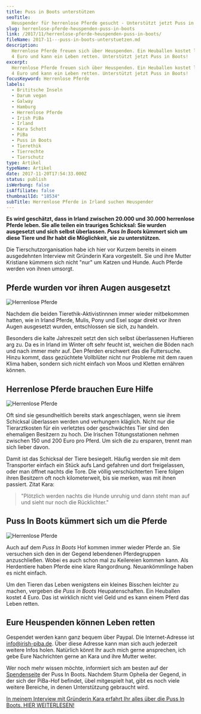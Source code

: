 ```yaml
---
title: Puss in Boots unterstützen
seoTitle:
  Heuspender für herrenlose Pferde gesucht - Unterstützt jetzt Puss in Boots!
slug: herrenlose-pferde-heuspenden-puss-in-boots
link: /2017/11/herrenlose-pferde-heuspenden-puss-in-boots/
fileName: 2017-11---puss-in-boots-unterstuetzen.md
description:
  Herrenlose Pferde freuen sich über Heuspenden. Ein Heuballen kostet lediglich
  4 Euro und kann ein Leben retten. Unterstützt jetzt Puss in Boots!
excerpt:
  Herrenlose Pferde freuen sich über Heuspenden. Ein Heuballen kostet lediglich
  4 Euro und kann ein Leben retten. Unterstützt jetzt Puss in Boots!
focusKeyword: Herrenlose Pferde
labels:
  - Brititsche Inseln
  - Darum vegan
  - Galway
  - Hamburg
  - Herrenlose Pferde
  - Irish PiBa
  - Irland
  - Kara Schott
  - PiBa
  - Puss in Boots
  - Tierethik
  - Tierrechte
  - Tierschutz
type: Artikel
typeName: Artikel
date: 2017-11-20T17:54:33.000Z
status: publish
isWerbung: false
isAffiliate: false
thumbnailId: "18534"
subTitle: Herrenlose Pferde in Irland suchen Heuspender
---
```


<strong>Es wird geschätzt, dass in Irland zwischen 20.000 und 30.000 herrenlose
Pferde leben. Sie alle teilen ein trauriges Schicksal: Sie wurden ausgesetzt und
sich selbst überlassen. <em>Puss In Boots</em> kümmert sich um diese Tiere und
Ihr habt die Möglichkeit, sie zu unterstützen. </strong>

Die Tierschutzorganisation
[](/2017/11/puss-in-boots-animal-rescue-and-adoption/) habe ich hier vor Kurzem
bereits in einem ausgedehnten Interview mit Gründerin Kara vorgestellt. Sie und
ihre Mutter Kristiane kümmern sich nicht "nur" um Katzen und Hunde. Auch Pferde
werden von ihnen umsorgt.

## Pferde wurden vor ihren Augen ausgesetzt

![Herrenlose Pferde](http://cardamonchai.com/wp-content/uploads/2017/11/Sheila-wird-Ende-des-Jahres-39-1-300x225.jpg "Sheila wird Ende des Jahres 39")

Nachdem die beiden Tierethik-Aktivistinnnen immer wieder mitbekommen hatten, wie
in Irland Pferde, Mulis, Pony und Esel sogar direkt vor ihren Augen ausgesetzt
wurden, entschlossen sie sich, zu handeln.

Besonders die kalte Jahreszeit setzt den sich selbst überlassenen Huftieren arg
zu. Da es in Irland im Winter oft sehr feucht ist, weichen die Böden nach und
nach immer mehr auf. Den Pferden erschwert das die Futtersuche. Hinzu kommt,
dass gezüchtete Vollblüter nicht nur Probleme mit dem rauen Klima haben, sondern
sich nicht einfach von Moos und Kletten ernähren können.

## Herrenlose Pferde brauchen Eure Hilfe

![Herrenlose Pferde](http://cardamonchai.com/wp-content/uploads/2017/11/image61-300x225.jpg "So sieht es aus, wenn einem in Irland herrenlose Pferde begegnen")

Oft sind sie gesundheitlich bereits stark angeschlagen, wenn sie ihrem Schicksal
überlassen werden und verhungern kläglich. Nicht nur die Tierarztkosten für ein
verletztes oder geschwächtes Tier sind den ehemaligen Besitzern zu hoch. Die
Irischen Tötungsstationen nehmen zwischen 150 und 200 Euro pro Pferd. Um sich
die zu ersparen, trennt man sich lieber davon.

Damit ist das Schicksal der Tiere besiegelt. Häufig werden sie mit dem
Transporter einfach ein Stück aufs Land gefahren und dort freigelassen, oder man
öffnet nachts die Tore. Die völlig verschüchterten Tiere folgen ihren Besitzern
oft noch kilometerweit, bis sie merken, was mit ihnen passiert. Zitat Kara:

<blockquote>"Plötzlich werden nachts die Hunde unruhig und dann steht man auf und sieht nur noch die Rücklichter."</blockquote>

## Puss In Boots kümmert sich um die Pferde

![Herrenlose Pferde](http://cardamonchai.com/wp-content/uploads/2017/11/Eseldame-Molly-1-300x225.jpg "Eseldame Molly")

Auch auf dem <em>Puss In Boots</em> Hof kommen immer wieder Pferde an. Sie
versuchen sich den in der Gegend lebendenen Pferdegruppen anzuschließen. Wobei
es auch schon mal zu Keilereien kommen kann. Als Herdentiere haben Pferde eine
klare Rangordnung. Neuankömmlinge haben es nicht einfach.

Um den Tieren das Leben wenigstens ein kleines Bisschen leichter zu machen,
vergeben die <em>Puss in Boots</em> Heupatenschaften. Ein Heuballen kostet 4
Euro. Das ist wirklich nicht viel Geld und es kann einem Pferd das Leben retten.

## Eure Heuspenden können Leben retten

Gespendet werden kann ganz bequem über Paypal. Die Internet-Adresse ist
info@irish-piba.de. Über diese Adresse kann man sich auch jederzeit weitere
Infos holen. Natürlich könnt Ihr auch mich gerne ansprechen, ich gebe Eure
Nachrichten gerne an Kara und ihre Mutter weiter.

Wer noch mehr wissen möchte, informiert sich am besten auf der
[Spendenseite](http://www.irish-pibar.de/index.php/spenden/) der Puss In Boots.
Nachdem Sturm Ophelia der Gegend, in der sich der PiBa-Hof befindet, übel
mitgespielt hat, gibt es noch viele weitere Bereiche, in denen Unterstützung
gebraucht wird.

[In meinem Interview mit Gründerin Kara erfahrt Ihr alles über die Puss In Boots. HIER WEITERLESEN!](/2017/11/puss-in-boots-animal-rescue-and-adoption/)
